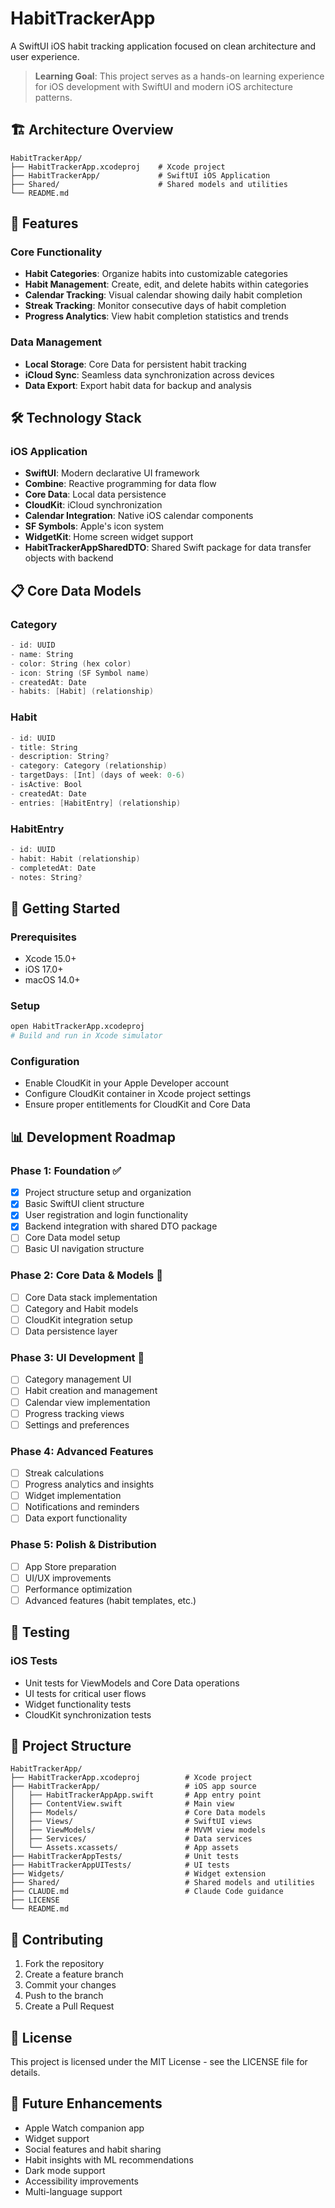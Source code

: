 # HabitTrackerApp

A SwiftUI iOS habit tracking application focused on clean architecture and user experience.

> **Learning Goal**: This project serves as a hands-on learning experience for iOS development with SwiftUI and modern iOS architecture patterns.

## 🏗 Architecture Overview

```
HabitTrackerApp/
├── HabitTrackerApp.xcodeproj    # Xcode project
├── HabitTrackerApp/             # SwiftUI iOS Application
├── Shared/                      # Shared models and utilities
└── README.md
```

## 📱 Features

### Core Functionality
- **Habit Categories**: Organize habits into customizable categories
- **Habit Management**: Create, edit, and delete habits within categories
- **Calendar Tracking**: Visual calendar showing daily habit completion
- **Streak Tracking**: Monitor consecutive days of habit completion
- **Progress Analytics**: View habit completion statistics and trends

### Data Management
- **Local Storage**: Core Data for persistent habit tracking
- **iCloud Sync**: Seamless data synchronization across devices
- **Data Export**: Export habit data for backup and analysis

## 🛠 Technology Stack

### iOS Application
- **SwiftUI**: Modern declarative UI framework
- **Combine**: Reactive programming for data flow
- **Core Data**: Local data persistence
- **CloudKit**: iCloud synchronization
- **Calendar Integration**: Native iOS calendar components
- **SF Symbols**: Apple's icon system
- **WidgetKit**: Home screen widget support
- **HabitTrackerAppSharedDTO**: Shared Swift package for data transfer objects with backend

## 📋 Core Data Models

### Category
```swift
- id: UUID
- name: String
- color: String (hex color)
- icon: String (SF Symbol name)
- createdAt: Date
- habits: [Habit] (relationship)
```

### Habit
```swift
- id: UUID
- title: String
- description: String?
- category: Category (relationship)
- targetDays: [Int] (days of week: 0-6)
- isActive: Bool
- createdAt: Date
- entries: [HabitEntry] (relationship)
```

### HabitEntry
```swift
- id: UUID
- habit: Habit (relationship)
- completedAt: Date
- notes: String?
```

## 🚀 Getting Started

### Prerequisites
- Xcode 15.0+
- iOS 17.0+
- macOS 14.0+

### Setup
```bash
open HabitTrackerApp.xcodeproj
# Build and run in Xcode simulator
```

### Configuration
- Enable CloudKit in your Apple Developer account
- Configure CloudKit container in Xcode project settings
- Ensure proper entitlements for CloudKit and Core Data

## 📊 Development Roadmap

### Phase 1: Foundation ✅
- [x] Project structure setup and organization
- [x] Basic SwiftUI client structure
- [x] User registration and login functionality
- [x] Backend integration with shared DTO package
- [ ] Core Data model setup
- [ ] Basic UI navigation structure

### Phase 2: Core Data & Models 🔧
- [ ] Core Data stack implementation
- [ ] Category and Habit models
- [ ] CloudKit integration setup
- [ ] Data persistence layer

### Phase 3: UI Development 📱
- [ ] Category management UI
- [ ] Habit creation and management
- [ ] Calendar view implementation
- [ ] Progress tracking views
- [ ] Settings and preferences

### Phase 4: Advanced Features
- [ ] Streak calculations
- [ ] Progress analytics and insights
- [ ] Widget implementation
- [ ] Notifications and reminders
- [ ] Data export functionality

### Phase 5: Polish & Distribution
- [ ] App Store preparation
- [ ] UI/UX improvements
- [ ] Performance optimization
- [ ] Advanced features (habit templates, etc.)

## 🧪 Testing

### iOS Tests
- Unit tests for ViewModels and Core Data operations
- UI tests for critical user flows
- Widget functionality tests
- CloudKit synchronization tests

## 📁 Project Structure

```
HabitTrackerApp/
├── HabitTrackerApp.xcodeproj          # Xcode project
├── HabitTrackerApp/                   # iOS app source
│   ├── HabitTrackerAppApp.swift       # App entry point
│   ├── ContentView.swift              # Main view
│   ├── Models/                        # Core Data models
│   ├── Views/                         # SwiftUI views
│   ├── ViewModels/                    # MVVM view models
│   ├── Services/                      # Data services
│   └── Assets.xcassets/               # App assets
├── HabitTrackerAppTests/              # Unit tests
├── HabitTrackerAppUITests/            # UI tests
├── Widgets/                           # Widget extension
├── Shared/                            # Shared models and utilities
├── CLAUDE.md                          # Claude Code guidance
├── LICENSE
└── README.md
```

## 🤝 Contributing

1. Fork the repository
2. Create a feature branch
3. Commit your changes
4. Push to the branch
5. Create a Pull Request

## 📄 License

This project is licensed under the MIT License - see the LICENSE file for details.

## 🔮 Future Enhancements

- Apple Watch companion app
- Widget support
- Social features and habit sharing
- Habit insights with ML recommendations
- Dark mode support
- Accessibility improvements
- Multi-language support